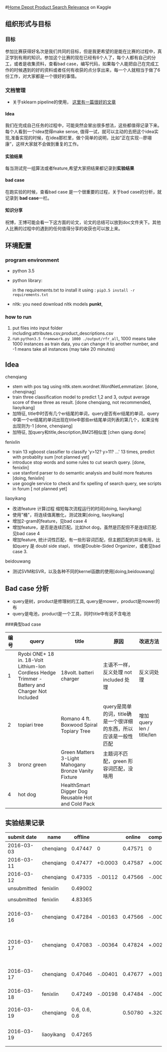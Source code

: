 #[Home Depot Product Search Relevance](https://www.kaggle.com/c/home-depot-product-search-relevance) on Kaggle


## 组织形式与目标

### 目标

参加比赛获得好名次是我们共同的目标，但是我更希望的是能在比赛的过程中，真正学到有用的知识。参加这个比赛的现在已经有6个人了，每个人都有自己的分工，或者是收集资料，查看bad case，编写代码，如果每个人能把自己在完成工作的时候遇到的好的资料或者任何有收获的点分享出来，每一个人就相当于做了6份工作，对大家都是一个很好的事情。


### 文档管理
* 关于sklearn pipeline的使用， [这里有一篇很好的文章](http://zacstewart.com/2014/08/05/pipelines-of-featureunions-of-pipelines.html)

#### Idea

我们在完成自己任务的过程中，可能突然会冒出很多想法，这些都值得记录下来。每个人看到一个idea觉得make sense, 值得一试，就可以主动的去把这个idea实现,准备实现的时候，在idea那栏里，做个简单的说明，比如“正在实现--廖翊康”，这样大家就不会做到重复的工作。

#### 实验结果
每当测试完一组算法或者feature,希望大家把结果都记录到**实验结果**


#### bad case
在跑实验的时候，查看bad case 是一个很重要的过程，关于bad case的分析，就记录到 **bad case**一栏。

#### 知识分享

祝博，王博可能会看一下这方面的论文，论文的总结可以放到doc文件夹下。其他人比赛的过程中的遇到的任何值得分享的收获也可以放上来。


## 环境配置


 
### program environment

* python 3.5
* python library:

    in the requirements.txt
    to install it using : `pip3.5 install -r requirements.txt`
    
* nltk: you need download nltk models **punkt**,

    
### how to run
1. put files into input folder including:attributes.csv,product_descriptions.csv 
2. run `python3.5 framework.py 1000 ./output/rfr_all`, 1000 means take 1000 instances as train data, you can change it to another number, and -1 means take all instances (may take 20 minutes)



## Idea

chenqiang


* stem with pos tag using nltk.stem.wordnet.WordNetLemmatizer. [done, chenqinag]
* train three classification model to predict 1,2 and 3, output average score of these three as result. [done chenqiang, not recommended, liaoyikang]
* 加特征, title中时否有几个er结尾的单词，query是否有er结尾的单词，query中第一个er结尾的单词出现在title中那些er结尾单词列表的第几个，如果没有出现则为-1 [done, chenqiang]
* 加特征, 加query和title,description,BM25相似度 [chen qiang done]

fenixlin

* train 13 xgboost classifier to classify 'y>12? y>11? ...' 13 times, predict with probablity sum [not planned yet]
* introduce stop words and some rules to cut search query. [done, fenixlin]
* use stanford parser to do semantic analysis and build more features [doing, fenixlin]
* use google service to check and fix spelling of search query, see scripts in forum [ not planned yet]


liaoyikang

* 改进feature 计算过程 缩短每次流程运行的时间[doing, liaoyikang]
* 使用"桶"，将连续值离散化，测试效果[doing, liaoyikang]
* 增加2-gram的feature，见bad case 4
* 增加feature，是否是连续匹配。比如hot dog，虽然是匹配但不是连续匹配. 见bad case 4
* 增加feature, 统计词性匹配，有一些形容词匹配，但主题匹配的并没有用，比如query 是 doubl side stapl， title是Double-Sided Organizer，或者见bad case 3.


beidouwang
* 测试SVM和SVR，以及各种不同的kernel函数的使用[doing,beidouwang]



## Bad case 分析

* query是树，product是修理树的工具, query是mower，product是mower的布
* query是电池，product是一个工具，同时title中有说不含电池


###典型bad case

|编号| query | title |原因|改进方法
|---|---|---|---|---|
| 1 |Ryobi ONE+ 18 in. 18-Volt Lithium-Ion Cordless Hedge Trimmer - Battery and Charger Not Included|18volt. batteri charger|主语不一样，反义处理 not included 处理|反义词处理|
|2|topiari tree|Romano 4 ft. Boxwood Spiral Topiary Tree|query是简单的词，title确是一个很详细的东西，所以应该是一般性匹配|增加query len / title/len|
|3|bronz green|Green Matters 3-Light Mahogany Bronze Vanity Fixture|主题词不匹配，green 形容词匹配，没啥用||
|4|hot dog|HealthSmart Digger Dog Reusable Hot and Cold Pack||







## 实验结果记录

| submit date | name | offline |          | online  |   compare  |feature                  | model                   | other trick                                   | comments |
| ---------- |-------- | --------|---------|---------|------------|-------------------------|-------------------------|-----------------------------------------------|----------|
| 2016-03-03  | chenqiang | 0.47447 |  0       | 0.47571 |    0       |  query_in_title etc     | RandomForestRegressor   | remove stop words                             | base line|
| 2016-03-11  | chenqiang | 0.47477 |  +0.0003 | 0.47587 |   +.00016  |  query_in_title etc     | RandomForestRegressor   | add binary to True in TfidfVectorizer         |          |
| 2016-03-12  | chenqiang | 0.47335 |  -.00112 | 0.47566 |   -.00005  |                         |                         | {'rfr__max_features': 5, 'rfr__max_depth': 30}|          |
| unsubmitted | fenixlin  | 0.49002 |          |          |            |                         | XGBoost Regressor      |                                               |          |
| unsubmitted | fenixlin  | 4.83365 |          |          |            |                         | RandomForestClassifier | classify once with independent labels(1~13)   |          |
| 2016-03-16  | chenqiang | 0.47284 |  -.00163 |  0.47566 |   -.00005  |  fixed bug replacing query_in_description with query_in_title | RandomForestRegressor | stem with pos tag using nltk.stem.wordnet.WordNetLemmatizer|
| 2016-03-17  | chenqiang | 0.47083 |  -.00364 |  0.47824 |   +.00253  |  {'rfr__max_features': 7, 'rfr__max_depth': 50}  加入特征，, "title_query_BM25", "description_query_BM25"|  RandomForestRegressor|                |          |
| 2016-03-17  | chenqiang | 0.47046 |  -.00401 |  0.47677 |   +.00106  |  {'rfr__max_features': 5, 'rfr__max_depth': 50}  加入特征，, er        |  RandomForestRegressor|                |          |
| 2016-03-18  | fenixlin  | 0.47249 |  -.00198 |  0.47484 |   -.00087  |  rfr_all{5,30}+删除无主体的搜索词  　  |  RandomForestRegressor|                |          |
| 2016-03-19  | chenqiang | 0.6, 0.6, 0.6|     |  0.50780 |   +.3209   | BM25, no er, get optimised depth and features|  train three classification model |   |                 |
| 2016-03-19  | liaoyikang |0.47265|     |   |      | add search_term_clean 做了拼写纠错好去除stopwords| rfr |   |                 |

